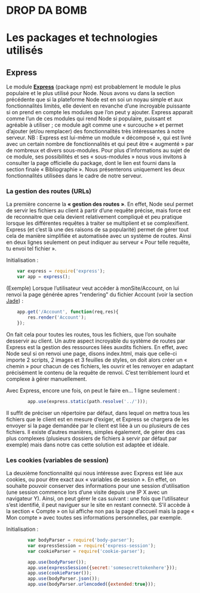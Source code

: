 # DROP DA BOMB

# Les packages et technologies utilisés

## Express 

Le module [**Express**](http://expressjs.com/fr/) (package npm) est probablement le module le plus populaire et le plus utilisé pour Node. 
Nous avons vu dans la section précédente que si la plateforme Node est en soi un noyau simple et aux fonctionnalités limités, elle devient en revanche d’une incroyable puissante si on prend en compte les modules que l’on peut y ajouter. Express apparait comme l’un de ces modules qui rend Node si populaire, puissant et agréable à utiliser ; ce module agit comme une « surcouche » et permet d’ajouter (et/ou remplacer) des fonctionnalités très intéressantes à notre serveur. 
NB : Express est lui-même un module « décomposé », qui est livré avec un certain nombre de fonctionnalités et qui peut être « augmenté » par de nombreux et divers sous-modules. Pour plus d’informations au sujet de ce module, ses possibilités et ses « sous-modules » nous vous invitons à consulter la page officielle du package, dont le lien est fourni dans la section finale « Bibliographie ». 
Nous présenterons uniquement les deux fonctionnalités utilisées dans le cadre de notre serveur. 

### La gestion des routes (URLs)
La première concerne la **« gestion des routes »**. En effet, Node seul permet de servir les fichiers au client à partir d’une requête précise, mais force est de reconnaitre que cela devient relativement compliqué et peu pratique lorsque les différentes requêtes à traiter se multiplient et se complexifient. Express (et c’est là une des raisons de sa popularité) permet de gérer tout cela de manière simplifiée et automatisée avec un système de routes. 
Ainsi en deux lignes seulement on peut indiquer au serveur « Pour telle requête, tu envoi tel fichier ».

Initialisation : 

``` javascript
    var express = require('express');
    var app = express();
```

(Exemple) Lorsque l’utilisateur veut accéder à monSite/Account, on lui renvoi la page générée apres "rendering" du fichier Account (voir la section [Jade](#jade)) :

``` javascript
    app.get('/Account', function(req,res){
        res.render('Account');
    });
```

 On fait cela pour toutes les routes, tous les fichiers, que l’on souhaite desservir au client.
Un autre aspect incroyable du système de routes par Express est la gestion des ressources liées auxdits fichiers. En effet, avec Node seul si on renvoi une page, disons index.html, mais que celle-ci importe 2 scripts, 2 images et 3 feuilles de styles, on doit alors créer un « chemin » pour chacun de ces fichiers, les ouvrir et les renvoyer en adaptant précisément le contenu de la requête de renvoi. 
    C’est terriblement lourd et complexe à gérer manuellement.

Avec Express, encore une fois, on peut le faire en… 1 ligne seulement : 

``` javascript
        app.use(express.static(path.resolve('../')));
```

Il suffit de préciser un répertoire par défaut, dans lequel on mettra tous les fichiers que le client est en mesure d’exiger, et Express se chargera de les envoyer si la page demandée par le client est liée à un ou plusieurs de ces fichiers.
Il existe d’autres manières, simples également, de gérer des cas plus complexes (plusieurs dossiers de fichiers à servir par défaut par exemple) mais dans notre cas cette solution est adaptée et idéale.

### Les cookies (variables de session)
La deuxième fonctionnalité qui nous intéresse avec Express est liée aux cookies, ou pour être exact aux « variables de session ». En effet, on souhaite pouvoir conserver des informations pour une session d’utilisation (une session commence lors d’une visite depuis une IP X avec un navigateur Y). 
Ainsi, on peut gérer le cas suivant : une fois que l’utilisateur s’est identifié, il peut naviguer sur le site en restant connecté. S’il accède à la section « Compte » on lui affiche non pas la page d’accueil mais la page « Mon compte » avec toutes ses informations personnelles, par exemple.  

Initialisation : 
``` javascript
        var bodyParser = require('body-parser');
        var expressSession = require('express-session');
        var cookieParser = require('cookie-parser');

        app.use(bodyParser());
        app.use(expressSession({secret:'somesecrettokenhere'}));
        app.use(cookieParser());
        app.use(bodyParser.json());
        app.use(bodyParser.urlencoded({extended:true}));
```
